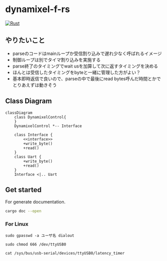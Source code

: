 # dynamixel-f-rs
[![Rust](https://github.com/chama1176/dynamixel-f-rs/actions/workflows/rust.yml/badge.svg)](https://github.com/chama1176/dynamixel-f-rs/actions/workflows/rust.yml)

## やりたいこと
- parseのコードはmainループか受信割り込みで遅れ少なく呼ばれるイメージ
- 制御ループは別でタイマ割り込みを実施する
- parse終了のタイミングでwait usを加算して次に返すタイミングを決める
- ほんとは受信したタイミングをbyteと一緒に管理した方がよい？
- 基本即時返信で良いので、parseの中で最後にread bytes呼んだ時間とかでとりあえずは動きそう


## Class Diagram
```mermaid
classDiagram
    class DynamixelControl{
    }
    DynamixelControl *-- Interface

    class Interface {
        <<interface>>
        +write_byte()
        +read()
    }
    class Uart {
        +write_byte()
        +read()
    }
    Interface <|.. Uart

```

## Get started
For generate documentation.
```bash
cargo doc --open
```

### For Linux

```
sudo gpasswd -a ユーザ名 dialout
```

```
sudo chmod 666 /dev/ttyUSB0
```

```
cat /sys/bus/usb-serial/devices/ttyUSB0/latency_timer
```
